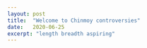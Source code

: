 ```yaml
---
layout: post
title:  "Welcome to Chinmoy controversies"
date:   2020-06-25
excerpt: "length breadth aspiring"
---
```

